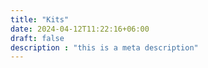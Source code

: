```yaml
---
title: "Kits"
date: 2024-04-12T11:22:16+06:00
draft: false
description : "this is a meta description"
---
```

